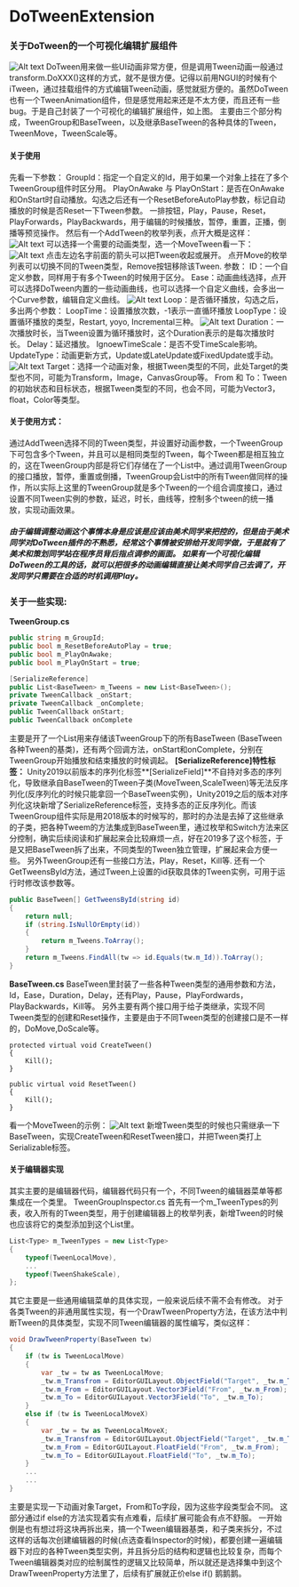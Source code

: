# DoTweenExtension
### 关于DoTween的一个可视化编辑扩展组件
![Alt text](./Img/1.png)
DoTween用来做一些UI动画非常方便，但是调用Tween动画一般通过transform.DoXXX()这样的方式，就不是很方便。记得以前用NGUI的时候有个iTween，通过挂载组件的方式编辑Tween动画，感觉就挺方便的。虽然DoTween也有一个TweenAnimation组件，但是感觉用起来还是不太方便，而且还有一些bug。于是自己封装了一个可视化的编辑扩展组件，如上图。
主要由三个部分构成，TweenGroup和BaseTween，以及继承BaseTween的各种具体的Tween，TweenMove，TweenScale等。

#### 关于使用
先看一下参数：
GroupId：指定一个自定义的Id，用于如果一个对象上挂在了多个TweenGroup组件时区分用。
PlayOnAwake 与 PlayOnStart：是否在OnAwake和OnStart时自动播放。勾选之后还有一个ResetBeforeAutoPlay参数，标记自动播放的时候是否Reset一下Tween参数。
一排按钮，Play，Pause，Reset，PlayForwards，PlayBackwards，用于编辑的时候播放，暂停，重置，正播，倒播等预览操作。
然后有一个AddTween的枚举列表，点开大概是这样：
![Alt text](./Img/2.png)
可以选择一个需要的动画类型，选一个MoveTween看一下：
![Alt text](./Img/3.png)
点击左边名字前面的箭头可以把Tween收起或展开。
点开Move的枚举列表可以切换不同的Tween类型，Remove按钮移除该Tween.
参数：
ID：一个自定义参数，同样用于有多个Tween的时候用于区分。
Ease：动画曲线选择，点开可以选择DoTween内置的一些动画曲线，也可以选择一个自定义曲线，会多出一个Curve参数，编辑自定义曲线。
![Alt text](./Img/4.png)
Loop：是否循环播放，勾选之后，多出两个参数：
LoopTime：设置播放次数，-1表示一直循环播放
LoopType：设置循环播放的类型，Restart, yoyo, Incremental三种。
![Alt text](./Img/5.png)
Duration：一次播放时长，当Tween设置为循环播放时，这个Duration表示的是每次播放时长。
Delay：延迟播放。
IgnoewTimeScale：是否不受TimeScale影响。
UpdateType：动画更新方式，Update或LateUpdate或FixedUpdate或手动。
![Alt text](./Img/6.png)
Target：选择一个动画对象，根据Tween类型的不同，此处Target的类型也不同，可能为Transform，Image，CanvasGroup等。
From 和 To：Tween的初始状态和目标状态，根据Tween类型的不同，也会不同，可能为Vector3，float，Color等类型。
#### 关于使用方式：
通过AddTween选择不同的Tween类型，并设置好动画参数，一个TweenGroup下可包含多个Tween，并且可以是相同类型的Tween，每个Tween都是相互独立的，这在TweenGroup内部是将它们存储在了一个List中。通过调用TweenGroup的接口播放，暂停，重置或倒播，TweenGroup会List中的所有Tween做同样的操作，所以实际上这里的TweenGroup就是多个Tween的一个组合调度接口，通过设置不同Tween实例的参数，延迟，时长，曲线等，控制多个tween的统一播放，实现动画效果。
##### 由于编辑调整动画这个事情本身是应该是应该由美术同学来把控的，但是由于美术同学对DoTween插件的不熟悉，经常这个事情被安排给开发同学做，于是就有了美术和策划同学站在程序员背后指点调参的画面。 如果有一个可视化编辑DoTween的工具的话，就可以把很多的动画编辑直接让美术同学自己去调了，开发同学只需要在合适的时机调用Play。

### 关于一些实现:
**TweenGroup.cs**
```csharp
public string m_GroupId;
public bool m_ResetBeforeAutoPlay = true;
public bool m_PlayOnAwake;
public bool m_PlayOnStart = true;

[SerializeReference]
public List<BaseTween> m_Tweens = new List<BaseTween>();
private TweenCallback _onStart;
private TweenCallback _onComplete;
public TweenCallback onStart;
public TweenCallback onComplete
```
主要是开了一个List用来存储该TweenGroup下的所有BaseTween (BaseTween各种Tween的基类)，还有两个回调方法，onStart和onComplete，分别在TweenGroup开始播放和结束播放的时候调起。
**[SerializeReference]特性标签：**
Unity2019以前版本的序列化标签**[SerializeField]**不自持对多态的序列化，导致继承自BaseTween的Tween子类(MoveTween,ScaleTween)等无法反序列化(反序列化的时候只能拿回一个BaseTween实例)，Unity2019之后的版本对序列化这块新增了SerializeReference标签，支持多态的正反序列化。而该TweenGroup组件实际是用2018版本的时候写的，那时的办法是去掉了这些继承的子类，把各种Tweem的方法集成到BaseTween里，通过枚举和Switch方法来区分控制，确实后续阅读和扩展起来会比较麻烦一点，好在2019多了这个标签，于是又把BaseTween拆了出来，不同类型的Tween独立管理，扩展起来会方便一些。
另外TweenGroup还有一些接口方法，Play，Reset，Kill等.
还有一个GetTweensById方法，通过Tween上设置的id获取具体的Tween实例，可用于运行时修改该参数等。
```csharp
public BaseTween[] GetTweensById(string id)
{
    return null;
    if (string.IsNullOrEmpty(id))
    {
        return m_Tweens.ToArray();
    }
    return m_Tweens.FindAll(tw => id.Equals(tw.m_Id)).ToArray();
}
```
**BaseTween.cs**
BaseTween里封装了一些各种Tween类型的通用参数和方法，Id，Ease，Duration，Delay，还有Play，Pause，PlayFordwards，PlayBackwards，Kill等。
另外主要有两个接口用于给子类继承，实现不同Tween类型的创建和Reset操作，主要是由于不同Tween类型的创建接口是不一样的，DoMove,DoScale等。
```
protected virtual void CreateTween() 
{
    Kill();
}

public virtual void ResetTween()
{
    Kill();
}
```
看一个MoveTween的示例：
![Alt text](./Img/7.png)
新增Tween类型的时候也只需继承一下BaseTween，实现CreateTween和ResetTween接口，并把Tween类打上Serializable标签。

#### 关于编辑器实现
其实主要的是编辑器代码，编辑器代码只有一个，不同Tween的编辑器菜单等都集成在一个类里。
TweenGroupInspector.cs
首先有一个m_TweenTypes的列表，收入所有的Tween类型，用于创建编辑器上的枚举列表，新增Tween的时候也应该将它的类型添加到这个List里。
```csharp
List<Type> m_TweenTypes = new List<Type>
{
	typeof(TweenLocalMove),
	...
	typeof(TweenShakeScale),
};
```
其它主要是一些通用编辑菜单的具体实现，一般来说后续不需不会有修改。
对于各类Tween的非通用属性实现，有一个DrawTweenProperty方法，在该方法中判断Tween的具体类型，实现不同Tween编辑器的属性编写，类似这样：
```csharp
void DrawTweenProperty(BaseTween tw)
{
    if (tw is TweenLocalMove)
    {
        var _tw = tw as TweenLocalMove;
        _tw.m_Transfrom = EditorGUILayout.ObjectField("Target", _tw.m_Transfrom, typeof(Transform), true) as Transform;
        _tw.m_From = EditorGUILayout.Vector3Field("From", _tw.m_From);
        _tw.m_To = EditorGUILayout.Vector3Field("To", _tw.m_To);
    }
    else if (tw is TweenLocalMoveX)
    {
        var _tw = tw as TweenLocalMoveX;
        _tw.m_Transfrom = EditorGUILayout.ObjectField("Target", _tw.m_Transfrom, typeof(Transform), true) as Transform;
        _tw.m_From = EditorGUILayout.FloatField("From", _tw.m_From);
        _tw.m_To = EditorGUILayout.FloatField("To", _tw.m_To);
    }
    ...
    ...
}
```
主要是实现一下动画对象Target，From和To字段，因为这些字段类型会不同。
这部分通过if else的方法实现着实有点难看，后续扩展可能会有点不舒服。
一开始倒是也有想过将这块再拆出来，搞一个Tween编辑器基类，和子类来拆分，不过这样的话每次创建编辑器的时候(点选查看Inspector的时候)，都要创建一遍编辑器下对应的各种Tween类型实例，并且拆分后的结构和逻辑也比较复杂，而每个Tween编辑器类对应的绘制属性的逻辑又比较简单，所以就还是选择集中到这个DrawTweenProperty方法里了，后续有扩展就正价else if() 鹅鹅鹅。






